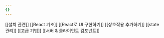 ```yaml
---
{}
---
```

[[설치 관련]]
[[React 기초]]
[[React로 UI 구현하기]]
[[상호작용 추가하기]]
[[state 관리]]
[[고급 기법]]
[[서버 & 클라이언트 컴포넌트]]